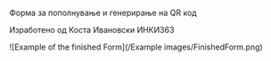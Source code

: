 Форма за пополнување и генерирање на QR код

Изработено од Коста Ивановски ИНКИ363

![Example of the finished Form](/Example images/FinishedForm.png)
